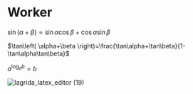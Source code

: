 # Worker
$\sin\left( \alpha+\beta \right)=\sin\alpha\cos\beta+\cos\alpha\sin\beta$

$\tan\left( \alpha+\beta \right)=\frac{\tan\alpha+\tan\beta}{1-\tan\alpha\tan\beta}$

$a^{\log_{a}b}=b$

![lagrida_latex_editor (19)](https://user-images.githubusercontent.com/120695397/208006482-8fe13936-2e0b-4254-9996-942e287e182e.png)
